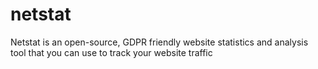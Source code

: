 # netstat
Netstat is an open-source, GDPR friendly website statistics and analysis tool that you can use to track your website traffic
